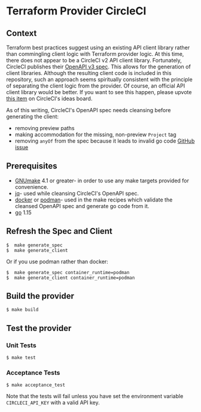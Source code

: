 <!---
Copyright (c) 2020 Vulcan, Inc.
All rights reserved.

This Source Code Form is subject to the terms of the Mozilla Public
License, v. 2.0. If a copy of the MPL was not distributed with this
file, You can obtain one at https://mozilla.org/MPL/2.0/.
-->

# Terraform Provider CircleCI

## Context
Terraform best practices suggest using an existing API client library rather than commingling client logic with Terraform provider logic. At this time, there does not appear to be a CircleCI v2 API client library. Fortunately, CircleCI publishes their [OpenAPI v3 spec](https://circleci.com/api/v2/openapi.json). This allows for the generation of client libraries. Although the resulting client code is included in this repository, such an approach seems spiritually consistent with the principle of separating the client logic from the provider. Of course, an official API client library would be better. If you want to see this happen, please upvote [this item](https://ideas.circleci.com/api-feature-requests/p/provide-an-official-go-client-library-for-v2-api) on CircleCI's ideas board.

As of this writing, CircleCI's OpenAPI spec needs cleansing before generating the client:
* removing preview paths
* making accommodation for the missing, non-preview `Project` tag
* removing `anyOf` from the spec because it leads to invalid go code [GitHub issue](https://github.com/OpenAPITools/openapi-generator/issues/2164)

## Prerequisites
* [GNUmake](http://www.gnu.org/software/make/) 4.1 or greater- in order to use any make targets provided for convenience.
* [jq](https://stedolan.github.io/jq/)- used while cleansing CircleCI's OpenAPI spec.
* [docker](https://www.docker.com/) or [podman](https://podman.io/)- used in the make recipes which validate the cleansed OpenAPI spec and generate go code from it.
* [go](https://golang.org/) 1.15

## Refresh the Spec and Client

```shell
$  make generate_spec
$  make generate_client
```

Or if you use podman rather than docker:

```shell
$  make generate_spec container_runtime=podman
$  make generate_client container_runtime=podman
```

## Build the provider

```shell
$ make build
```

## Test the provider

### Unit Tests

```shell
$ make test
```

### Acceptance Tests

```shell
$ make acceptance_test
```

Note that the tests will fail unless you have set the environment variable `CIRCLECI_API_KEY` with a valid API key.
